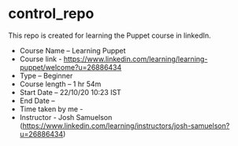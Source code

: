 # control_repo

This repo is created for learning the Puppet course in linkedIn.
* Course Name – Learning Puppet
* Course link - https://www.linkedin.com/learning/learning-puppet/welcome?u=26886434
* Type – Beginner
* Course length – 1 hr 54m
* Start Date – 22/10/20 10:23 IST
* End Date – 
* Time taken by me - 
* Instructor - Josh Samuelson (https://www.linkedin.com/learning/instructors/josh-samuelson?u=26886434)

